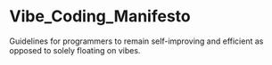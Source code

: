 # Vibe_Coding_Manifesto
Guidelines for programmers to remain self-improving and efficient as opposed to solely floating on vibes.

